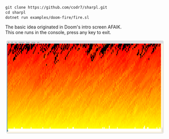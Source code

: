 ```
git clone https://github.com/codr7/sharpl.git
cd sharpl
dotnet run examples/doom-fire/fire.sl
```

The basic idea originated in Doom's intro screen AFAIK.<br/>
This one runs in the console, press any key to exit.

![Screenshot](screenshot.png)